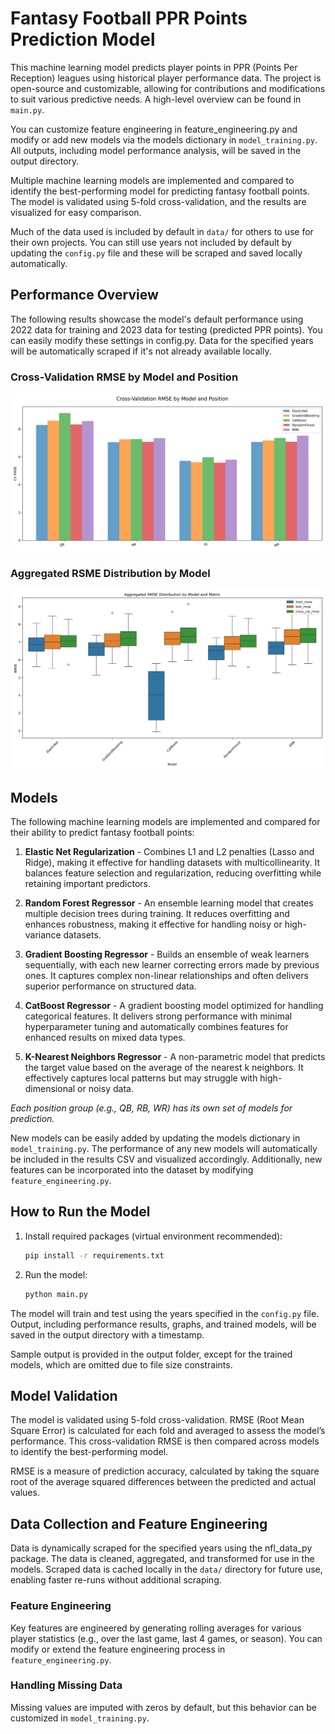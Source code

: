# Fantasy Football PPR Points Prediction Model

This machine learning model predicts player points in PPR (Points Per Reception) leagues using historical player performance data. The project is open-source and customizable, allowing for contributions and modifications to suit various predictive needs. A high-level overview can be found in `main.py`.

You can customize feature engineering in feature_engineering.py and modify or add new models via the models dictionary in `model_training.py`. All outputs, including model performance analysis, will be saved in the output directory.

Multiple machine learning models are implemented and compared to identify the best-performing model for predicting fantasy football points. The model is validated using 5-fold cross-validation, and the results are visualized for easy comparison.

Much of the data used is included by default in `data/` for others to use for their own projects. You can still use years not included by default by updating the `config.py` file and these will be scraped and saved locally automatically.

## Performance Overview

The following results showcase the model's default performance using 2022 data for training and 2023 data for testing (predicted PPR points). You can easily modify these settings in config.py. Data for the specified years will be automatically scraped if it's not already available locally.

### Cross-Validation RMSE by Model and Position

![Cross-Validation RMSE by Model and Position](./output/20240903014914/cv_rmse_comparison_by_model.png)

### Aggregated RSME Distribution by Model

![Aggregated RMSE Distribution by Model](./output/20240903014914/rmse_distribution_by_model.png)

## Models

The following machine learning models are implemented and compared for their ability to predict fantasy football points:

1. **Elastic Net Regularization** - Combines L1 and L2 penalties (Lasso and Ridge), making it effective for handling datasets with multicollinearity. It balances feature selection and regularization, reducing overfitting while retaining important predictors.

2. **Random Forest Regressor** - An ensemble learning model that creates multiple decision trees during training. It reduces overfitting and enhances robustness, making it effective for handling noisy or high-variance datasets.

3. **Gradient Boosting Regressor** - Builds an ensemble of weak learners sequentially, with each new learner correcting errors made by previous ones. It captures complex non-linear relationships and often delivers superior performance on structured data.

4. **CatBoost Regressor** - A gradient boosting model optimized for handling categorical features. It delivers strong performance with minimal hyperparameter tuning and automatically combines features for enhanced results on mixed data types.

5. **K-Nearest Neighbors Regressor** - A non-parametric model that predicts the target value based on the average of the nearest k neighbors. It effectively captures local patterns but may struggle with high-dimensional or noisy data.

*Each position group (e.g., QB, RB, WR) has its own set of models for prediction.*

New models can be easily added by updating the models dictionary in `model_training.py`. The performance of any new models will automatically be included in the results CSV and visualized accordingly. Additionally, new features can be incorporated into the dataset by modifying `feature_engineering.py`.

## How to Run the Model

1. Install required packages (virtual environment recommended):

    ```bash
    pip install -r requirements.txt
    ```

2. Run the model:

    ```bash
    python main.py
    ```

The model will train and test using the years specified in the `config.py` file. Output, including performance results, graphs, and trained models, will be saved in the output directory with a timestamp.

Sample output is provided in the output folder, except for the trained models, which are omitted due to file size constraints.

## Model Validation

The model is validated using 5-fold cross-validation. RMSE (Root Mean Square Error) is calculated for each fold and averaged to assess the model’s performance. This cross-validation RMSE is then compared across models to identify the best-performing model.

RMSE is a measure of prediction accuracy, calculated by taking the square root of the average squared differences between the predicted and actual values.

## Data Collection and Feature Engineering

Data is dynamically scraped for the specified years using the nfl_data_py package. The data is cleaned, aggregated, and transformed for use in the models. Scraped data is cached locally in the `data/` directory for future use, enabling faster re-runs without additional scraping.

### Feature Engineering

Key features are engineered by generating rolling averages for various player statistics (e.g., over the last game, last 4 games, or season). You can modify or extend the feature engineering process in `feature_engineering.py`.

### Handling Missing Data

Missing values are imputed with zeros by default, but this behavior can be customized in `model_training.py`.
